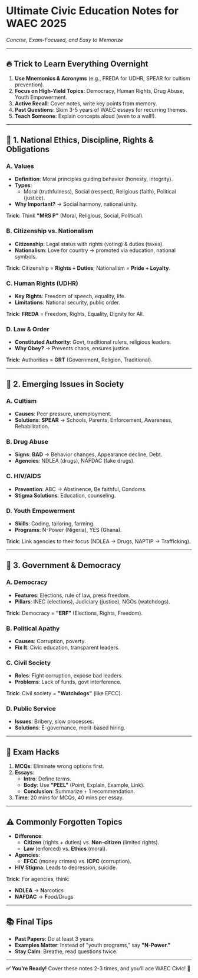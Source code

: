# **Ultimate Civic Education Notes for WAEC 2025**  
*Concise, Exam-Focused, and Easy to Memorize*  

---

## **🔥 Trick to Learn Everything Overnight**  
1. **Use Mnemonics & Acronyms** (e.g., FREDA for UDHR, SPEAR for cultism prevention).  
2. **Focus on High-Yield Topics**: Democracy, Human Rights, Drug Abuse, Youth Empowerment.  
3. **Active Recall**: Cover notes, write key points from memory.  
4. **Past Questions**: Skim 3-5 years of WAEC essays for recurring themes.  
5. **Teach Someone**: Explain concepts aloud (even to a wall!).  

---

## **📌 1. National Ethics, Discipline, Rights & Obligations**  

### **A. Values**  
- **Definition**: Moral principles guiding behavior (honesty, integrity).  
- **Types**:  
  - Moral (truthfulness), Social (respect), Religious (faith), Political (justice).  
- **Why Important?** → Social harmony, national unity.  

**Trick**: Think **"MRS P"** (Moral, Religious, Social, Political).  

### **B. Citizenship vs. Nationalism**  
- **Citizenship**: Legal status with rights (voting) & duties (taxes).  
- **Nationalism**: Love for country → promoted via education, national symbols.  

**Trick**: Citizenship = **Rights + Duties**; Nationalism = **Pride + Loyalty**.  

### **C. Human Rights (UDHR)**  
- **Key Rights**: Freedom of speech, equality, life.  
- **Limitations**: National security, public order.  

**Trick**: **FREDA** = Freedom, Rights, Equality, Dignity for All.  

### **D. Law & Order**  
- **Constituted Authority**: Govt, traditional rulers, religious leaders.  
- **Why Obey?** → Prevents chaos, ensures justice.  

**Trick**: Authorities = **GRT** (Government, Religion, Traditional).  

---

## **📌 2. Emerging Issues in Society**  

### **A. Cultism**  
- **Causes**: Peer pressure, unemployment.  
- **Solutions**: **SPEAR** → Schools, Parents, Enforcement, Awareness, Rehabilitation.  

### **B. Drug Abuse**  
- **Signs**: **BAD** → Behavior changes, Appearance decline, Debt.  
- **Agencies**: NDLEA (drugs), NAFDAC (fake drugs).  

### **C. HIV/AIDS**  
- **Prevention**: ABC → Abstinence, Be faithful, Condoms.  
- **Stigma Solutions**: Education, counseling.  

### **D. Youth Empowerment**  
- **Skills**: Coding, tailoring, farming.  
- **Programs**: N-Power (Nigeria), YES (Ghana).  

**Trick**: Link agencies to their focus (NDLEA → Drugs, NAPTIP → Trafficking).  

---

## **📌 3. Government & Democracy**  

### **A. Democracy**  
- **Features**: Elections, rule of law, press freedom.  
- **Pillars**: INEC (elections), Judiciary (justice), NGOs (watchdogs).  

**Trick**: Democracy = **"ERF"** (Elections, Rights, Freedom).  

### **B. Political Apathy**  
- **Causes**: Corruption, poverty.  
- **Fix It**: Civic education, transparent leaders.  

### **C. Civil Society**  
- **Roles**: Fight corruption, expose bad leaders.  
- **Problems**: Lack of funds, govt interference.  

**Trick**: Civil society = **"Watchdogs"** (like EFCC).  

### **D. Public Service**  
- **Issues**: Bribery, slow processes.  
- **Solutions**: E-governance, merit-based hiring.  

---

## **🎯 Exam Hacks**  
1. **MCQs**: Eliminate wrong options first.  
2. **Essays**:  
   - **Intro**: Define terms.  
   - **Body**: Use **"PEEL"** (Point, Explain, Example, Link).  
   - **Conclusion**: Summarize + 1 recommendation.  
3. **Time**: 20 mins for MCQs, 40 mins per essay.  

---

## **⚠️ Commonly Forgotten Topics**  
- **Difference**:  
  - **Citizen** (rights + duties) vs. **Non-citizen** (limited rights).  
  - **Law** (enforced) vs. **Ethics** (moral).  
- **Agencies**:  
  - **EFCC** (money crimes) vs. **ICPC** (corruption).  
- **HIV Stigma**: Leads to depression, suicide.  

**Trick**: For agencies, think:  
- **NDLEA** → **N**arcotics  
- **NAFDAC** → **F**ood/Drugs  

---

## **📚 Final Tips**  
- **Past Papers**: Do at least 3 years.  
- **Examples Matter**: Instead of "youth programs," say **"N-Power."**  
- **Stay Calm**: Breathe, read questions twice.  

---  
**✅ You’re Ready!** Cover these notes 2-3 times, and you’ll ace WAEC Civic! 🚀